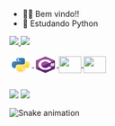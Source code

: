 - 🧛‍♀️ Bem vindo!!
- 🐍 Estudando Python

<div>
  <a href="https://github.com/lkbsst">
  <img height="180em" src="https://github-readme-stats.vercel.app/api?username=lkbsst&show_icons=true&theme=midnight-purple&include_all_commits=true&count_private=true"/>
  <img height="180em" src="https://github-readme-stats.vercel.app/api/top-langs/?username=lkbsst&layout=donut&langs_count=7&theme=midnight-purple"/>
</div>
<div style="display: inline_block"><br>
  <img align="center" alt="Rafa-Python" height="30" width="40" src="https://raw.githubusercontent.com/devicons/devicon/master/icons/python/python-original.svg" />
  <img align="center" alt="Rafa-Csharp" height="30" width="40" src="https://raw.githubusercontent.com/devicons/devicon/master/icons/csharp/csharp-original.svg" />
  <img align="center" height="30" width="40"src="https://cdn.jsdelivr.net/gh/devicons/devicon/icons/bash/bash-original.svg" />
  <img align="center" height="30" width="40"src="https://cdn.jsdelivr.net/gh/devicons/devicon/icons/linux/linux-original.svg" />
</div>
 
  ##
 
<div>                                                    
   <a href="https://instagram.com/lype.bsst" target="_blank"><img src="https://img.shields.io/badge/-Instagram-%23E4405F?style=for-the-badge&logo=instagram&logoColor=white" target="_blank"></a>
   <a href="https://www.linkedin.com/in/fellype-bassote-21066623a/" target="_blank"><img src="https://img.shields.io/badge/-LinkedIn-%230077B5?style=for-the-badge&logo=linkedin&logoColor=white"target="_blank"></a> 

   ![Snake animation](https://github.com/lkbsst/lkbsst/blob/output/github-contribution-grid-snake.svg)
 
 </div>
